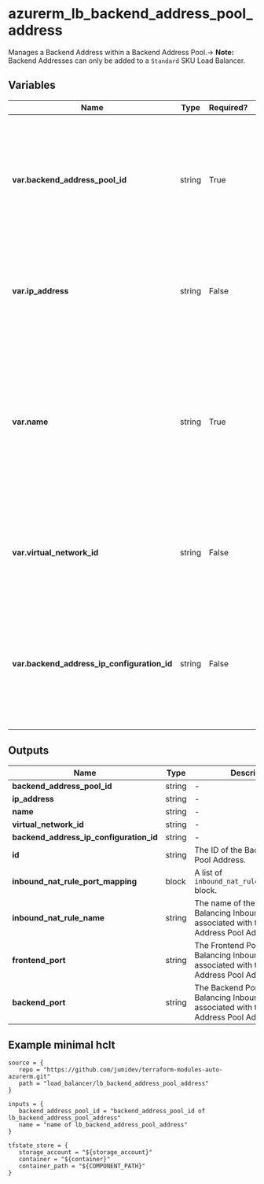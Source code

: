 # azurerm_lb_backend_address_pool_address

Manages a Backend Address within a Backend Address Pool.-> **Note:** Backend Addresses can only be added to a `Standard` SKU Load Balancer.

## Variables

| Name | Type | Required? |  Description |
| ---- | ---- | --------- |  ----------- |
| **var.backend_address_pool_id** | string | True | The ID of the Backend Address Pool. Changing this forces a new Backend Address Pool Address to be created. | 
| **var.ip_address** | string | False | The Static IP Address which should be allocated to this Backend Address Pool. | 
| **var.name** | string | True | The name which should be used for this Backend Address Pool Address. Changing this forces a new Backend Address Pool Address to be created. | 
| **var.virtual_network_id** | string | False | The ID of the Virtual Network within which the Backend Address Pool should exist. | 
| **var.backend_address_ip_configuration_id** | string | False | The ip config ID of the regional load balancer that's added to the global load balancer's backend address pool. | 



## Outputs

| Name | Type | Description |
| ---- | ---- | --------- | 
| **backend_address_pool_id** | string  | - | 
| **ip_address** | string  | - | 
| **name** | string  | - | 
| **virtual_network_id** | string  | - | 
| **backend_address_ip_configuration_id** | string  | - | 
| **id** | string  | The ID of the Backend Address Pool Address. | 
| **inbound_nat_rule_port_mapping** | block  | A list of `inbound_nat_rule_port_mapping` block. | 
| **inbound_nat_rule_name** | string  | The name of the Load Balancing Inbound NAT Rules associated with this Backend Address Pool Address. | 
| **frontend_port** | string  | The Frontend Port of the Load Balancing Inbound NAT Rules associated with this Backend Address Pool Address. | 
| **backend_port** | string  | The Backend Port of the Load Balancing Inbound NAT Rules associated with this Backend Address Pool Address. | 

## Example minimal hclt

```hcl
source = {
   repo = "https://github.com/jumidev/terraform-modules-auto-azurerm.git" 
   path = "load_balancer/lb_backend_address_pool_address" 
}

inputs = {
   backend_address_pool_id = "backend_address_pool_id of lb_backend_address_pool_address" 
   name = "name of lb_backend_address_pool_address" 
}

tfstate_store = {
   storage_account = "${storage_account}" 
   container = "${container}" 
   container_path = "${COMPONENT_PATH}" 
}


```